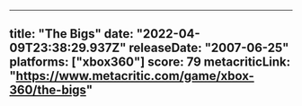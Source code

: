 
---
title: "The Bigs"
date: "2022-04-09T23:38:29.937Z"
releaseDate: "2007-06-25"
platforms: ["xbox360"]
score: 79
metacriticLink: "https://www.metacritic.com/game/xbox-360/the-bigs"
---
